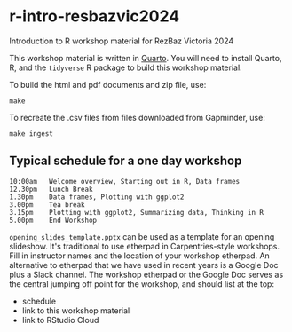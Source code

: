 # r-intro-resbazvic2024

Introduction to R workshop material for RezBaz Victoria 2024

This workshop material is written in [Quarto](https://quarto.org/). You will need to install Quarto, R, and the `tidyverse` R package to build this workshop material.

To build the html and pdf documents and zip file, use:

```
make
```

To recreate the .csv files from files downloaded from Gapminder, use:

```
make ingest
```


## Typical schedule for a one day workshop

```
10:00am   Welcome overview, Starting out in R, Data frames 
12.30pm   Lunch Break 
1.30pm    Data frames, Plotting with ggplot2 
3.00pm    Tea break 
3.15pm    Plotting with ggplot2, Summarizing data, Thinking in R 
5.00pm    End Workshop
```

`opening_slides_template.pptx` can be used as a template for an opening slideshow. It's traditional to use etherpad in Carpentries-style workshops. Fill in instructor names and the location of your workshop etherpad. An alternative to etherpad that we have used in recent years is a Google Doc plus a Slack channel. The workshop etherpad or the Google Doc serves as the central jumping off point for the workshop, and should list at the top:

* schedule
* link to this workshop material
* link to RStudio Cloud

